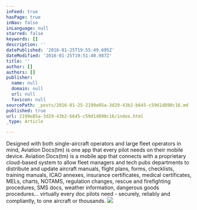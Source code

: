 ```yaml
---
inFeed: true
hasPage: true
inNav: false
inLanguage: null
starred: false
keywords: []
description: ''
datePublished: '2016-01-25T19:55:49.695Z'
dateModified: '2016-01-25T19:51:40.987Z'
title: ''
author: []
authors: []
publisher:
  name: null
  domain: null
  url: null
  favicon: null
sourcePath: _posts/2016-01-25-2199e85a-3d29-43b2-b645-c59d1d890c16.md
published: true
url: 2199e85a-3d29-43b2-b645-c59d1d890c16/index.html
_type: Article

---
```

Designed with both single-aircraft operators and large fleet operators in mind, Aviation Docs(tm) is one app that every pilot needs on their mobile device.
Aviation Docs(tm) is a mobile app that connects with a proprietary cloud-based system to allow fleet managers and tech pubs departments to distribute and update aircraft manuals, flight plans, forms, checklists, training manuals, ICAO annexes, insurance certificates, medical certificates, MELs, charts, NOTAMS, regulation changes, rescue and firefighting procedures, SMS docs, weather information, dangerous goods procedures... virtually every doc pilots need - securely, reliably and compliantly, to one aircraft or thousands.
![](https://the-grid-user-content.s3-us-west-2.amazonaws.com/9ec5c8de-f3c7-4c4e-b4bd-0fed29faae6f.jpg)